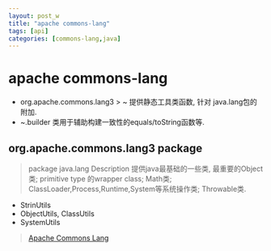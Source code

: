 ```yaml
---
layout: post_w
title: "apache commons-lang"
tags: [api] 
categories: [commons-lang,java]
---
```


# apache commons-lang

* org.apache.commons.lang3 > ~
	提供静态工具类函数, 针对 java.lang包的附加.
* ~.builder
	类用于辅助构建一致性的equals/toString函数等.

## org.apache.commons.lang3 package

> package java.lang Description
> 提供java最基础的一些类, 最重要的Object类; primitive type 的wrapper class; Math类; ClassLoader,Process,Runtime,System等系统操作类; Throwable类.

- StrinUtils
- ObjectUtils, ClassUtils
- SystemUtils

> [Apache Commons Lang](http://commons.apache.org/proper/commons-lang/apidocs/overview-summary.html)